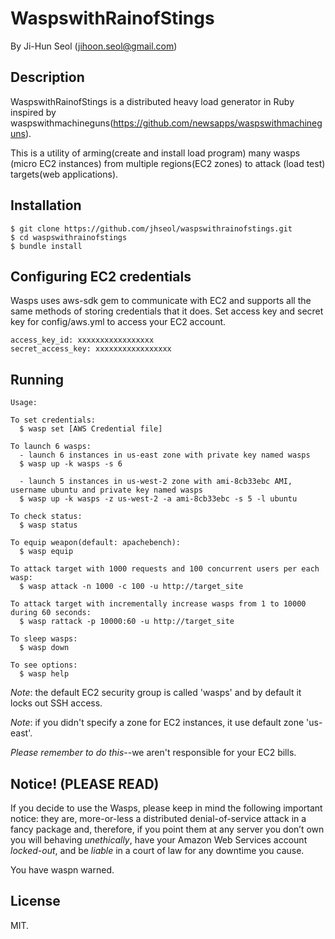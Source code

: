 WaspswithRainofStings
====================

By Ji-Hun Seol (jihoon.seol@gmail.com)

Description
-----------

WaspswithRainofStings is a distributed heavy load generator in Ruby inspired by waspswithmachineguns(https://github.com/newsapps/waspswithmachineguns).

This is a utility of arming(create and install load program) many wasps (micro EC2 instances)
from multiple regions(EC2 zones) to attack (load test) targets(web applications).

Installation
------------

	$ git clone https://github.com/jhseol/waspswithrainofstings.git
	$ cd waspswithrainofstings
	$ bundle install

Configuring EC2 credentials
---------------------------
	
Wasps uses aws-sdk gem to communicate with EC2 and supports all the same methods of storing credentials that it does.
Set access key and secret key for config/aws.yml to access your EC2 account.

	access_key_id: xxxxxxxxxxxxxxxxx
	secret_access_key: xxxxxxxxxxxxxxxxx

Running
-------

	Usage:
	
	To set credentials:
	  $ wasp set [AWS Credential file]
	
	To launch 6 wasps:
	  - launch 6 instances in us-east zone with private key named wasps
	  $ wasp up -k wasps -s 6 
	
	  - launch 5 instances in us-west-2 zone with ami-8cb33ebc AMI, username ubuntu and private key named wasps
	  $ wasp up -k wasps -z us-west-2 -a ami-8cb33ebc -s 5 -l ubuntu
	
	To check status:
	  $	wasp status
	
	To equip weapon(default: apachebench):
	  $ wasp equip

	To attack target with 1000 requests and 100 concurrent users per each wasp:
	  $ wasp attack -n 1000 -c 100 -u http://target_site

    To attack target with incrementally increase wasps from 1 to 10000 during 60 seconds:
	  $ wasp rattack -p 10000:60 -u http://target_site
	
	To sleep wasps:
	  $ wasp down
	
	To see options:
	  $ wasp help
	
*Note*: the default EC2 security group is called 'wasps' and by default it locks out SSH access.

*Note*: if you didn't specify a zone for EC2 instances, it use default zone 'us-east'.

*Please remember to do this*--we aren't responsible for your EC2 bills.

Notice! (PLEASE READ)
---------------------
If you decide to use the Wasps, please keep in mind the following important notice: they are, more-or-less a distributed denial-of-service attack in a fancy package and, therefore, if you point them at any server you don’t own you will behaving *unethically*, have your Amazon Web Services account *locked-out*, and be *liable* in a court of law for any downtime you cause.

You have waspn warned.

License
-------
MIT.
